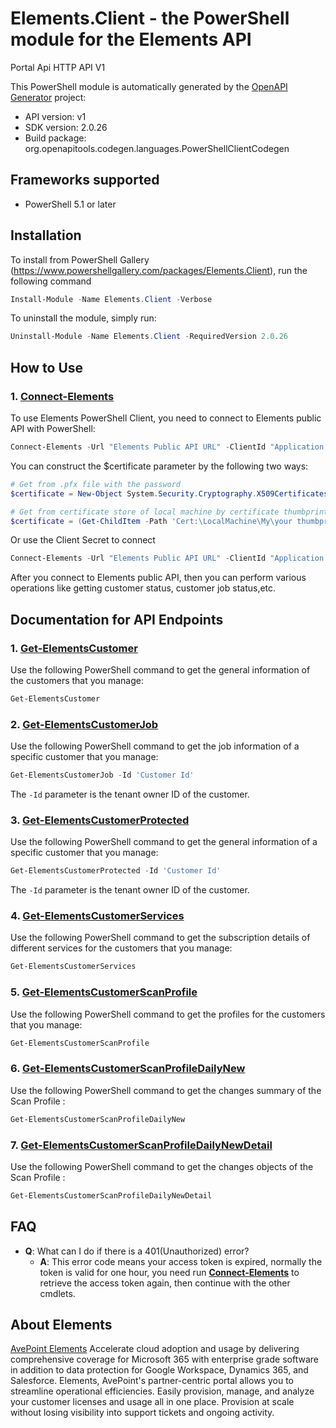 # Elements.Client - the PowerShell module for the Elements API

Portal Api HTTP API V1

This PowerShell module is automatically generated by the [OpenAPI Generator](https://openapi-generator.tech) project:

- API version: v1
- SDK version: 2.0.26
- Build package: org.openapitools.codegen.languages.PowerShellClientCodegen

<a id="frameworks-supported"></a>
## Frameworks supported
- PowerShell 5.1 or later

<a id="installation"></a>
## Installation

To install from PowerShell Gallery (https://www.powershellgallery.com/packages/Elements.Client), run the following command
```powershell
Install-Module -Name Elements.Client -Verbose
```

To uninstall the module, simply run:
```powershell
Uninstall-Module -Name Elements.Client -RequiredVersion 2.0.26
```

<a name="how-to-use"></a>
## How to Use
### 1. [**Connect-Elements**](docs/ElementsConnectApi.md#connect-elements)
To use Elements PowerShell Client, you need to connect to Elements public API with PowerShell:
```powershell
Connect-Elements -Url "Elements Public API URL" -ClientId "Application Client Id from Elements" -Cert $certificate
```
You can construct the $certificate parameter by the following two ways:
```powershell
# Get from .pfx file with the password
$certificate = New-Object System.Security.Cryptography.X509Certificates.X509Certificate2 "path_to_pfx_file", "password"

# Get from certificate store of local machine by certificate thumbprint, you need install the certificate to local machine in advance and replace the certificate thumbprint to yours
$certificate = (Get-ChildItem -Path 'Cert:\LocalMachine\My\your thumbprint' -Recurse)[0]
```
Or use the Client Secret to connect
```powershell
Connect-Elements -Url "Elements Public API URL" -ClientId "Application Client Id from Elements" -ClientSecret "Application Client Secret from Elements"
```
After you connect to Elements public API, then you can perform various operations like getting customer status, customer job status,etc.


## Documentation for API Endpoints

### 1. [**Get-ElementsCustomer**](docs/ElementsCustomersApi.md#get-elementscustomer)
Use the following PowerShell command to get the general information of the customers that you manage:
```powershell
Get-ElementsCustomer
```

### 2. [**Get-ElementsCustomerJob**](docs/ElementsCustomersApi.md#get-elementscustomerjob)
Use the following PowerShell command to get the job information of a specific customer that you manage:
```powershell
Get-ElementsCustomerJob -Id 'Customer Id'
```
The ```-Id``` parameter is the tenant owner ID of the customer.

### 3. [**Get-ElementsCustomerProtected**](docs/ElementsCustomersApi.md#get-elementscustomerprotected)
Use the following PowerShell command to get the general information of a specific customer that you manage:
```powershell
Get-ElementsCustomerProtected -Id 'Customer Id'
```
The ```-Id``` parameter is the tenant owner ID of the customer. 

### 4. [**Get-ElementsCustomerServices**](docs/ElementsCustomersApi.md#get-elementscustomerservices)
Use the following PowerShell command to get the subscription details of different services for the customers that you manage:
```powershell
Get-ElementsCustomerServices
```
### 5. [**Get-ElementsCustomerScanProfile**](docs/ElementsCustomersApi.md#get-elementscustomerscanprofile)
Use the following PowerShell command to get the profiles for the customers that you manage:
```powershell
Get-ElementsCustomerScanProfile
```
### 6. [**Get-ElementsCustomerScanProfileDailyNew**](docs/ElementsCustomersApi.md#get-elementscustomerscanprofiledailynew)
Use the following PowerShell command to get the changes summary of the Scan Profile :
```powershell
Get-ElementsCustomerScanProfileDailyNew
```
### 7. [**Get-ElementsCustomerScanProfileDailyNewDetail**](docs/ElementsCustomersApi.md#get-elementscustomerscanprofiledailynewdetail)
Use the following PowerShell command to get the changes objects of the Scan Profile :
```powershell
Get-ElementsCustomerScanProfileDailyNewDetail
```
## FAQ

- **Q**: What can I do if there is a 401(Unauthorized) error?
  - **A**: This error code means your access token is expired, normally the token is valid for one hour, you need run [**Connect-Elements**](docs/ElementsConnectApi.md#connect-elements) to retrieve the access token again, then continue with the other cmdlets.

## About Elements 

[AvePoint Elements](https://www.avepointonlineservices.com) Accelerate cloud adoption and usage by delivering comprehensive coverage for Microsoft 365 with enterprise grade software in addition to data protection for Google Workspace, Dynamics 365, and Salesforce. Elements, AvePoint's partner-centric portal allows you to streamline operational efficiencies. Easily provision, manage, and analyze your customer licenses and usage all in one place. Provision at scale without losing visibility into support tickets and ongoing activity.